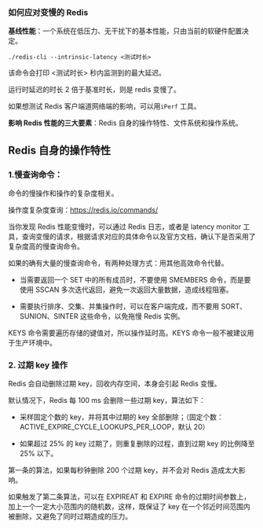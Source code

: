 ### 如何应对变慢的 Redis

**基线性能**：一个系统在低压力、无干扰下的基本性能，只由当前的软硬件配置决定。

```
./redis-cli --intrinsic-latency <测试时长>
```

该命令会打印 <测试时长> 秒内监测到的最大延迟。

运行时延迟的时长 2 倍于基准时长，则是 redis 变慢了。

如果想测试 Redis 客户端道网络端的影响，可以用`iPerf` 工具。

**影响 Redis 性能的三大要素**：Redis 自身的操作特性、文件系统和操作系统。

## Redis 自身的操作特性

### 1.慢查询命令：

命令的慢操作和操作的复杂度相关。

操作度复杂度查询：https://redis.io/commands/

当你发现 Redis 性能变慢时，可以通过 Redis 日志，或者是 latency monitor 工具，查询变慢的请求，根据请求对应的具体命令以及官方文档，确认下是否采用了复杂度高的慢查询命令。

如果的确有大量的慢查询命令，有两种处理方式：用其他高效命令代替。

- 当需要返回一个 SET 中的所有成员时，不要使用 SMEMBERS 命令，而是要使用 SSCAN 多次迭代返回，避免一次返回大量数据，造成线程阻塞。

- 需要执行排序、交集、并集操作时，可以在客户端完成，而不要用 SORT、SUNION、SINTER 这些命令，以免拖慢 Redis 实例。

KEYS 命令需要遍历存储的键值对，所以操作延时高。KEYS 命令一般不被建议用于生产环境中。

### 2. 过期 key 操作

Redis 会自动删除过期 key，回收内存空间，本身会引起 Redis 变慢。

默认情况下，Redis 每 100 ms 会删除一些过期 key，算法如下：

- 采样固定个数的 key，并将其中过期的 key 全部删除；（固定个数：ACTIVE_EXPIRE_CYCLE_LOOKUPS_PER_LOOP，默认 20）

- 如果超过 25% 的 key 过期了，则重复删除的过程，直到过期 key 的比例降至 25% 以下。

第一条的算法，如果每秒钟删除 200 个过期 key，并不会对 Redis 造成太大影响。

如果触发了第二条算法，可以在 EXPIREAT 和 EXPIRE 命令的过期时间参数上，加上一个一定大小范围内的随机数，这样，既保证了 key 在一个邻近时间范围内被删除，又避免了同时过期造成的压力。

